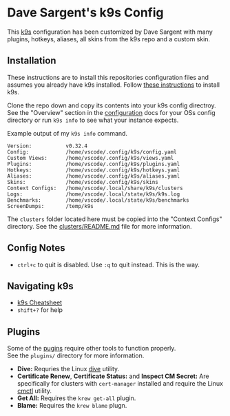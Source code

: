 # Dave Sargent's k9s Config

This [k9s](https://k9scli.io/) configuration has been customized by Dave Sargent with many plugins, hotkeys, aliases, all skins from the k9s repo and a custom skin.

## Installation

These instructions are to install this repositories configuration files and assumes you already have k9s installed. Follow [these instructions](https://k9scli.io/topics/install/) to install k9s.

Clone the repo down and copy its contents into your k9s config directroy.  See the "Overview" section in the [configuration](https://k9scli.io/topics/config/) docs for your OSs config directory or run `k9s info` to see what your instance expects.

Example output of my `k9s info` command.

```
Version:           v0.32.4
Config:            /home/vscode/.config/k9s/config.yaml
Custom Views:      /home/vscode/.config/k9s/views.yaml
Plugins:           /home/vscode/.config/k9s/plugins.yaml
Hotkeys:           /home/vscode/.config/k9s/hotkeys.yaml
Aliases:           /home/vscode/.config/k9s/aliases.yaml
Skins:             /home/vscode/.config/k9s/skins
Context Configs:   /home/vscode/.local/share/k9s/clusters
Logs:              /home/vscode/.local/state/k9s/k9s.log
Benchmarks:        /home/vscode/.local/state/k9s/benchmarks
ScreenDumps:       /temp/k9s
```

The `clusters` folder located here must be copied into the "Context Configs" directory.  See the [clusters/README.md](./clusters/README.md) file for more information.

## Config Notes

- `ctrl+c` to quit is disabled.  Use `:q` to quit instead.  This is the way.

## Navigating k9s

- [k9s Cheatsheet](https://www.hackingnote.com/en/cheatsheets/k9s/index.html)
- `shift+?` for help

## Plugins

Some of the [pugins](https://k9scli.io/topics/plugins/) require other tools to function properly.  
See the `plugins/` directory for more information.

- **Dive:** Requries the Linux [dive](https://github.com/wagoodman/dive) utility.
- **Certificate Renew**, **Certificate Status:** and **Inspect CM Secret:** Are specifically for clusters with `cert-manager` installed and require the Linux [cmctl](https://github.com/cert-manager/cmctl) utility.
- **Get All:** Requires the `krew get-all` plugin.
- **Blame:** Requires the `krew blame` plugn.